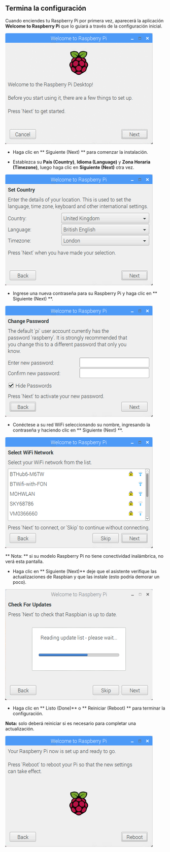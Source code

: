 ## Termina la configuración

Cuando enciendes tu Raspberry Pi por primera vez, aparecerá la aplicación **Welcome to Raspberry Pi** que lo guiará a través de la configuración inicial.

![pi wizard](images/piwiz.gif)

+ Haga clic en ** Siguiente (Next) ** para comenzar la instalación.

+ Establezca su **País (Country)**, **Idioma (Language)** y **Zona Horaria (Timezone)**, luego haga clic en **Siguiente (Next)** otra vez.

![pi wizard country](images/piwiz2.PNG)

+ Ingrese una nueva contraseña para su Raspberry Pi y haga clic en ** Siguiente (Next) **.

![pi wizard password](images/piwiz3.PNG)

+ Conéctese a su red WiFi seleccionando su nombre, ingresando la contraseña y haciendo clic en ** Siguiente (Next) **.

![pi wizard wifi](images/piwiz4.PNG)

** Nota: ** si su modelo Raspberry Pi no tiene conectividad inalámbrica, no verá esta pantalla.

+ Haga clic en ** Siguiente (Next)** deje que el asistente verifique las actualizaciones de Raspbian y que las instale (esto podría demorar un poco).

![pi wizard updating](images/piwiz6.PNG)

+ Haga clic en ** Listo (Done)** o ** Reiniciar (Reboot) ** para terminar la configuración.

**Nota:** solo deberá reiniciar si es necesario para completar una actualización.

![pi wizard complete](images/piwiz7.PNG)